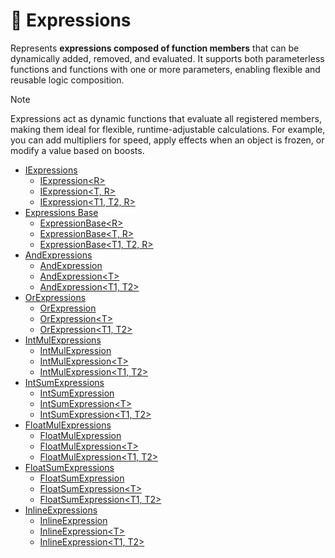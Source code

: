 # 🧩 Expressions

Represents **expressions composed of function members** that can be dynamically added, removed, and evaluated. It
supports both parameterless functions and functions with one or more parameters, enabling flexible and reusable logic
composition.

> [!NOTE]
> Expressions act as dynamic functions that evaluate all registered members, making them ideal for flexible,
> runtime-adjustable calculations. For example, you can add multipliers for speed, apply effects when an object is
> frozen, or modify a value based on boosts.

- [IExpressions](IExpressions.md) <!-- + -->
    - [IExpression&lt;R&gt;](IExpression.md) <!-- + -->
    - [IExpression&lt;T, R&gt;](IExpression%601.md) <!-- + -->
    - [IExpression&lt;T1, T2, R&gt;](IExpression%602.md) <!-- + -->
- [Expressions Base](ExpressionsBase.md) <!-- + -->
    - [ExpressionBase&lt;R&gt;](ExpressionBase.md) <!-- + -->
    - [ExpressionBase&lt;T, R&gt;](ExpressionBase%601.md) <!-- + -->
    - [ExpressionBase&lt;T1, T2, R&gt;](ExpressionBase%602.md) <!-- + -->
- [AndExpressions](AndExpressions.md) <!-- + -->
    - [AndExpression](AndExpression.md) <!-- + -->
    - [AndExpression&lt;T&gt;](AndExpression%601.md) <!-- + -->
    - [AndExpression&lt;T1, T2&gt;](AndExpression%602.md) <!-- + -->
- [OrExpressions](OrExpressions.md) <!-- + -->
    - [OrExpression](OrExpression.md) <!-- + -->
    - [OrExpression&lt;T&gt;](OrExpression%601.md) <!-- + -->
    - [OrExpression&lt;T1, T2&gt;](OrExpression%602.md) <!-- + -->
- [IntMulExpressions](IntMulExpressions.md) <!-- + -->
    - [IntMulExpression](IntMulExpression.md) <!-- + -->
    - [IntMulExpression&lt;T&gt;](IntMulExpression%601.md) <!-- + -->
    - [IntMulExpression&lt;T1, T2&gt;](IntMulExpression%602.md) <!-- + -->
- [IntSumExpressions](IntSumExpressions.md) <!-- + -->
    - [IntSumExpression](IntSumExpression.md) <!-- + -->
    - [IntSumExpression&lt;T&gt;](IntSumExpression%601.md) <!-- + -->
    - [IntSumExpression&lt;T1, T2&gt;](IntSumExpression%602.md) <!-- + -->
- [FloatMulExpressions](FloatMulExpressions.md) <!-- + -->
    - [FloatMulExpression](FloatMulExpression.md) <!-- + -->
    - [FloatMulExpression&lt;T&gt;](FloatMulExpression%601.md) <!-- + -->
    - [FloatMulExpression&lt;T1, T2&gt;](FloatMulExpression%602.md) <!-- + -->
- [FloatSumExpressions](FloatSumExpressions.md) <!-- + -->
    - [FloatSumExpression](FloatSumExpression.md) <!-- + -->
    - [FloatSumExpression&lt;T&gt;]()
    - [FloatSumExpression&lt;T1, T2&gt;]()
- [InlineExpressions]()
    - [InlineExpression]()
    - [InlineExpression&lt;T&gt;]()
    - [InlineExpression&lt;T1, T2&gt;]()